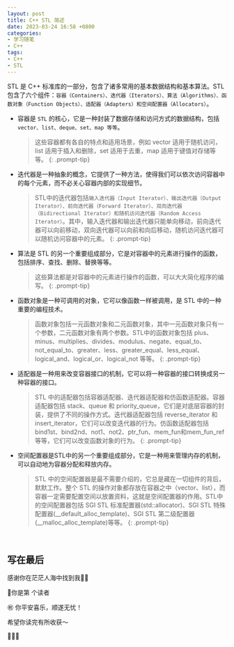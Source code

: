 ```yaml
---
layout: post
title: C++ STL 简述
date: 2023-03-24 16:58 +0800
categories:
- 学习随笔
- C++
tags:
- C++
- STL
---
```




STL 是 C++ 标准库的一部分，包含了诸多常用的基本数据结构和基本算法。STL包含了六个组件：`容器（Containers）、迭代器（Iterators）、算法（Algorithms）、函数对象（Function Objects）、适配器（Adapters）和空间配置器（Allocators）`。

- 容器是 `STL` 的核心，它是一种封装了数据存储和访问方式的数据结构，包括 `vector、list、deque、set、map 等等`。

  > 这些容器都有各自的特点和适用场景，例如 vector 适用于随机访问，list 适用于插入和删除，set 适用于去重，map 适用于键值对存储等等。
  {: .prompt-tip}

- 迭代器是一种抽象的概念，它提供了一种方法，使得我们可以依次访问容器中的每个元素，而不必关心容器内部的实现细节。

  > STL中的迭代器包括`输入迭代器（Input Iterator）、输出迭代器（Output Iterator）、前向迭代器（Forward Iterator）、双向迭代器（Bidirectional Iterator）和随机访问迭代器（Random Access Iterator）`。其中，输入迭代器和输出迭代器只能单向移动，前向迭代器可以向前移动，双向迭代器可以向前和向后移动，随机访问迭代器可以随机访问容器中的元素。
  {: .prompt-tip}

- 算法是 STL 的另一个重要组成部分，它是对容器中的元素进行操作的函数，包括排序、查找、删除、替换等等。

  > 这些算法都是对容器中的元素进行操作的函数，可以大大简化程序的编写。
  {: .prompt-tip}

- 函数对象是一种可调用的对象，它可以像函数一样被调用，是 STL 中的一种重要的编程技术。

  > 函数对象包括一元函数对象和二元函数对象，其中一元函数对象只有一个参数，二元函数对象有两个参数。STL中的函数对象包括 plus、minus、multiplies、divides、modulus、negate、equal_to、not_equal_to、greater、less、greater_equal、less_equal、logical_and、logical_or、logical_not 等等。
  {: .prompt-tip}

- 适配器是一种用来改变容器接口的机制，它可以将一种容器的接口转换成另一种容器的接口。

  > STL 中的适配器包括容器适配器、迭代器适配器和仿函数适配器。容器适配器包括 stack、queue 和 priority_queue，它们是对底层容器的封装，提供了不同的操作方式。迭代器适配器包括 reverse_iterator 和 insert_iterator，它们可以改变迭代器的行为。仿函数适配器包括 bind1st、bind2nd、not1、not2、ptr_fun、mem_fun和mem_fun_ref 等等，它们可以改变函数对象的行为。
  {: .prompt-tip}

- 空间配置器是STL中的另一个重要组成部分，它是一种用来管理内存的机制，可以自动地为容器分配和释放内存。

  > STL 中的空间配置器是最不需要介绍的，它总是藏在一切组件的背后，默默工作。整个 STL 的操作对象都存放在容器之中（vector、list），而容器一定需要配置空间以放置资料，这就是空间配置器的作用。STL中的空间配置器包括 SGI STL 标准配置器(std::allocator)、SGI STL 特殊配置器(__default_alloc_template)、SGI STL 第二级配置器(__malloc_alloc_template)等等。
  {: .prompt-tip}

​      

## 写在最后

感谢你在茫茫人海中找到我🕵🏼

<script async src="//busuanzi.ibruce.info/busuanzi/2.3/busuanzi.pure.mini.js"></script>

<link rel="stylesheet" href="https://use.fontawesome.com/releases/v5.3.1/css/all.css" integrity="sha384-mzrmE5qonljUremFsqc01SB46JvROS7bZs3IO2EmfFsd15uHvIt+Y8vEf7N7fWAU" crossorigin="anonymous">

<span id="busuanzi_container_page_pv">🎉你是第 <span id="busuanzi_value_page_pv"><i class="fa fa-spinner fa-spin"></i>  </span> 个读者

㊗️ 你平安喜乐，顺遂无忧！

希望你读完有所收获～

🥂🥂🥂 
